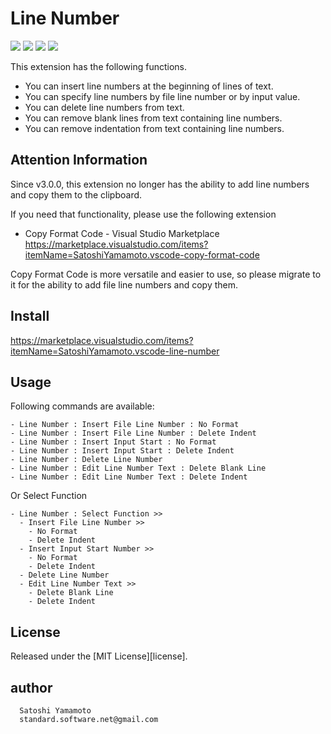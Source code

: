 # Line Number

[![](https://vsmarketplacebadges.dev/version-short/SatoshiYamamoto.vscode-line-number.png)](https://marketplace.visualstudio.com/items?itemName=SatoshiYamamoto.vscode-line-number)
[![](https://vsmarketplacebadges.dev/installs-short/SatoshiYamamoto.vscode-line-number.png)](https://marketplace.visualstudio.com/items?itemName=SatoshiYamamoto.vscode-line-number)
[![](https://vsmarketplacebadges.dev/rating-short/SatoshiYamamoto.vscode-line-number.png)](https://marketplace.visualstudio.com/items?itemName=SatoshiYamamoto.vscode-line-number)
[![](https://img.shields.io/github/license/standard-software/vscode-date-time-calendar.png)](https://github.com/standard-software/vscode-date-time-calendar/blob/main/LICENSE)

This extension has the following functions.
- You can insert line numbers at the beginning of lines of text.
- You can specify line numbers by file line number or by input value.
- You can delete line numbers from text.
- You can remove blank lines from text containing line numbers.
- You can remove indentation from text containing line numbers.

## Attention Information

Since v3.0.0, this extension no longer has the ability to add line numbers and copy them to the clipboard.

If you need that functionality, please use the following extension

- Copy Format Code - Visual Studio Marketplace
https://marketplace.visualstudio.com/items?itemName=SatoshiYamamoto.vscode-copy-format-code

Copy Format Code is more versatile and easier to use, so please migrate to it for the ability to add file line numbers and copy them.

## Install

https://marketplace.visualstudio.com/items?itemName=SatoshiYamamoto.vscode-line-number

## Usage

Following commands are available:

```
- Line Number : Insert File Line Number : No Format
- Line Number : Insert File Line Number : Delete Indent
- Line Number : Insert Input Start : No Format
- Line Number : Insert Input Start : Delete Indent
- Line Number : Delete Line Number
- Line Number : Edit Line Number Text : Delete Blank Line
- Line Number : Edit Line Number Text : Delete Indent
```

Or Select Function

```
- Line Number : Select Function >>
  - Insert File Line Number >>
    - No Format
    - Delete Indent
  - Insert Input Start Number >>
    - No Format
    - Delete Indent
  - Delete Line Number
  - Edit Line Number Text >>
    - Delete Blank Line
    - Delete Indent
```

<!--
## Setting

settings.json

```json
{
  "LineNumber.subMenuMark": ">>",
  :
}
```
-->

## License

Released under the [MIT License][license].

## author

```
  Satoshi Yamamoto
  standard.software.net@gmail.com
```
